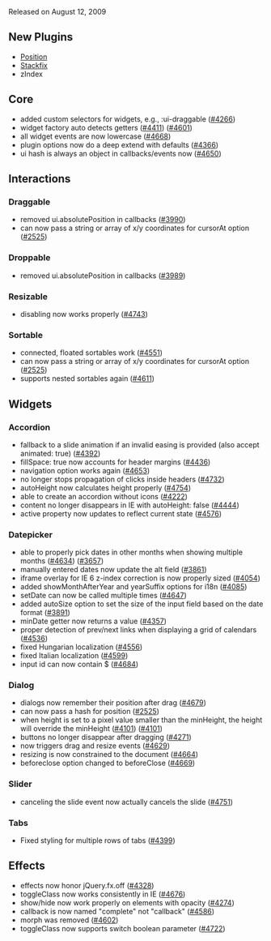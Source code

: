 <script>{
	"title": "jQuery UI 1.8a1 Changelog"
}</script>

Released on August 12, 2009

## New Plugins

* [Position](http://wiki.jqueryui.com/Position)
* [Stackfix](http://wiki.jqueryui.com/Stackfix)
* zIndex

## Core

* added custom selectors for widgets, e.g., :ui-draggable ([#4266](https://bugs.jqueryui.com/ticket/4266))
* widget factory auto detects getters ([#4411](https://bugs.jqueryui.com/ticket/4411)) ([#4601](https://bugs.jqueryui.com/ticket/4601))
* all widget events are now lowercase ([#4668](https://bugs.jqueryui.com/ticket/4668))
* plugin options now do a deep extend with defaults ([#4366](https://bugs.jqueryui.com/ticket/4366))
* ui hash is always an object in callbacks/events now ([#4650](https://bugs.jqueryui.com/ticket/4650))

## Interactions

### Draggable

* removed ui.absolutePosition in callbacks ([#3990](https://bugs.jqueryui.com/ticket/3990))
* can now pass a string or array of x/y coordinates for cursorAt option ([#2525](https://bugs.jqueryui.com/ticket/2525))

### Droppable

* removed ui.absolutePosition in callbacks ([#3989](https://bugs.jqueryui.com/ticket/3989))

### Resizable

* disabling now works properly ([#4743](https://bugs.jqueryui.com/ticket/4743))

### Sortable

* connected, floated sortables work ([#4551](https://bugs.jqueryui.com/ticket/4551))
* can now pass a string or array of x/y coordinates for cursorAt option ([#2525](https://bugs.jqueryui.com/ticket/2525))
* supports nested sortables again ([#4611](https://bugs.jqueryui.com/ticket/4611))

## Widgets

### Accordion

* fallback to a slide animation if an invalid easing is provided (also accept animated: true) ([#4392](https://bugs.jqueryui.com/ticket/4392))
* fillSpace: true now accounts for header margins ([#4436](https://bugs.jqueryui.com/ticket/4436))
* navigation option works again ([#4653](https://bugs.jqueryui.com/ticket/4653))
* no longer stops propagation of clicks inside headers ([#4732](https://bugs.jqueryui.com/ticket/4732))
* autoHeight now calculates height properly ([#4754](https://bugs.jqueryui.com/ticket/4754))
* able to create an accordion without icons ([#4222](https://bugs.jqueryui.com/ticket/4222))
* content no longer disappears in IE with autoHeight: false ([#4444](https://bugs.jqueryui.com/ticket/4444))
* active property now updates to reflect current state ([#4576](https://bugs.jqueryui.com/ticket/4576))

### Datepicker

* able to properly pick dates in other months when showing multiple months ([#4634](https://bugs.jqueryui.com/ticket/4634)) ([#3657](https://bugs.jqueryui.com/ticket/3657))
* manually entered dates now update the alt field ([#3861](https://bugs.jqueryui.com/ticket/3861))
* iframe overlay for IE 6 z-index correction is now properly sized ([#4054](https://bugs.jqueryui.com/ticket/4054))
* added showMonthAfterYear and yearSuffix options for i18n ([#4085](https://bugs.jqueryui.com/ticket/4085))
* setDate can now be called multiple times ([#4647](https://bugs.jqueryui.com/ticket/4647))
* added autoSize option to set the size of the input field based on the date format ([#3891](https://bugs.jqueryui.com/ticket/3891))
* minDate getter now returns a value ([#4357](https://bugs.jqueryui.com/ticket/4357))
* proper detection of prev/next links when displaying a grid of calendars ([#4536](https://bugs.jqueryui.com/ticket/4536))
* fixed Hungarian localization ([#4556](https://bugs.jqueryui.com/ticket/4556))
* fixed Italian localization ([#4599](https://bugs.jqueryui.com/ticket/4599))
* input id can now contain $ ([#4684](https://bugs.jqueryui.com/ticket/4684))

### Dialog

* dialogs now remember their position after drag ([#4679](https://bugs.jqueryui.com/ticket/4679))
* can now pass a hash for position ([#2525](https://bugs.jqueryui.com/ticket/2525))
* when height is set to a pixel value smaller than the minHeight, the height will override the minHeight ([#4101](https://bugs.jqueryui.com/ticket/4101)) ([#4101](https://bugs.jqueryui.com/ticket/4101))
* buttons no longer disappear after dragging ([#4271](https://bugs.jqueryui.com/ticket/4271))
* now triggers drag and resize events ([#4629](https://bugs.jqueryui.com/ticket/4629))
* resizing is now constrained to the document ([#4664](https://bugs.jqueryui.com/ticket/4664))
* beforeclose option changed to beforeClose ([#4669](https://bugs.jqueryui.com/ticket/4669))

### Slider

* canceling the slide event now actually cancels the slide ([#4751](https://bugs.jqueryui.com/ticket/4751))

### Tabs

* Fixed styling for multiple rows of tabs ([#4399](https://bugs.jqueryui.com/ticket/4399))

## Effects

* effects now honor jQuery.fx.off ([#4328](https://bugs.jqueryui.com/ticket/4328))
* toggleClass now works consistently in IE ([#4676](https://bugs.jqueryui.com/ticket/4676))
* show/hide now work properly on elements with opacity ([#4274](https://bugs.jqueryui.com/ticket/4274))
* callback is now named "complete" not "callback" ([#4586](https://bugs.jqueryui.com/ticket/4586))
* morph was removed ([#4602](https://bugs.jqueryui.com/ticket/4602))
* toggleClass now supports switch boolean parameter ([#4722](https://bugs.jqueryui.com/ticket/4722))

